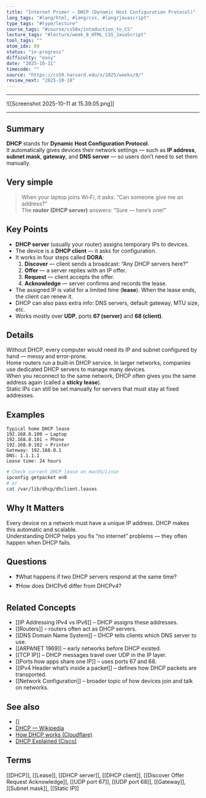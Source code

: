 ```yaml
---
title: "Internet Primer — DHCP (Dynamic Host Configuration Protocol)"
lang_tags: "#lang/html, #lang/css, #lang/javascript"
type_tags: "#type/lecture"
course_tags: "#course/cs50x/intoduction_to_CS"
lecture_tags: "#lecture/week_8_HTML_CSS_JavaScript"
tool_tags: ""
atom_idx: 09
status: "in-progress"
difficulty: "easy"
date: "2025-10-11"
timecode: ""
source: "https://cs50.harvard.edu/x/2025/weeks/8/"
review_next: "2025-10-18"
---
```


---

![[Screenshot 2025-10-11 at 15.39.05.png]]

---

## Summary
**DHCP** stands for **Dynamic Host Configuration Protocol**.  
It automatically gives devices their network settings — such as **IP address**, **subnet mask**, **gateway**, and **DNS server** — so users don’t need to set them manually.

## Very simple
> When your laptop joins Wi‑Fi, it asks: “Can someone give me an address?”  
> The **router (DHCP server)** answers: “Sure — here’s one!”

## Key Points
- **DHCP server** (usually your router) assigns temporary IPs to devices.  
- The device is a **DHCP client** — it asks for configuration.  
- It works in four steps called **DORA**:  
  1. **Discover** — client sends a broadcast: “Any DHCP servers here?”  
  2. **Offer** — a server replies with an IP offer.  
  3. **Request** — client accepts the offer.  
  4. **Acknowledge** — server confirms and records the lease.  
- The assigned IP is valid for a limited time (**lease**). When the lease ends, the client can renew it.  
- DHCP can also pass extra info: DNS servers, default gateway, MTU size, etc.  
- Works mostly over **UDP**, ports **67 (server)** and **68 (client)**.  

## Details
Without DHCP, every computer would need its IP and subnet configured by hand — messy and error‑prone.  
Home routers run a built‑in DHCP service. In larger networks, companies use dedicated DHCP servers to manage many devices.  
When you reconnect to the same network, DHCP often gives you the same address again (called a **sticky lease**).  
Static IPs can still be set manually for servers that must stay at fixed addresses.

## Examples
```text
Typical home DHCP lease
192.168.0.100 → Laptop
192.168.0.101 → Phone
192.168.0.102 → Printer
Gateway: 192.168.0.1
DNS: 1.1.1.1
Lease time: 24 hours
```
```bash
# Check current DHCP lease on macOS/Linux
ipconfig getpacket en0
# or
cat /var/lib/dhcp/dhclient.leases
```

## **Why It Matters**
Every device on a network must have a unique IP address. DHCP makes this automatic and scalable.  
Understanding DHCP helps you fix “no internet” problems — they often happen when DHCP fails.

## Questions
- ❓What happens if two DHCP servers respond at the same time?  
- ❓How does DHCPv6 differ from DHCPv4?

## Related Concepts
- [[IP Addressing IPv4 vs IPv6]] – DHCP assigns these addresses.  
- [[Routers]] – routers often act as DHCP servers.  
- [[DNS Domain Name System]] – DHCP tells clients which DNS server to use.  
- [[ARPANET 1969]] – early networks before DHCP existed.  
- [[TCP IP]] – DHCP messages travel over UDP in the IP layer.  
- [[Ports how apps share one IP]] – uses ports 67 and 68.  
- [[IPv4 Header what’s inside a packet]] – defines how DHCP packets are transported.  
- [[Network Configuration]] – broader topic of how devices join and talk on networks.

## See also
- []                                                                        
- [DHCP — Wikipedia](https://en.wikipedia.org/wiki/Dynamic_Host_Configuration_Protocol)
- [How DHCP works (Cloudflare)](https://www.cloudflare.com/learning/network-layer/what-is-dhcp/)
- [DHCP Explained (Cisco)](https://www.cisco.com/c/en/us/products/ios-nx-os-software/dynamic-host-configuration-protocol-dhcp/index.html)

## Terms
[[DHCP]], [[Lease]], [[DHCP server]], [[DHCP client]], [[Discover Offer Request Acknowledge]], [[UDP port 67]], [[UDP port 68]], [[Gateway]], [[Subnet mask]], [[Static IP]]
